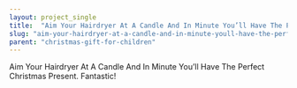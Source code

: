 ```yaml
---
layout: project_single
title:  "Aim Your Hairdryer At A Candle And In Minute You’ll Have The Perfect Christmas Present. Fantastic!"
slug: "aim-your-hairdryer-at-a-candle-and-in-minute-youll-have-the-perfect-christmas"
parent: "christmas-gift-for-children"
---
```

Aim Your Hairdryer At A Candle And In Minute You’ll Have The Perfect Christmas Present. Fantastic!